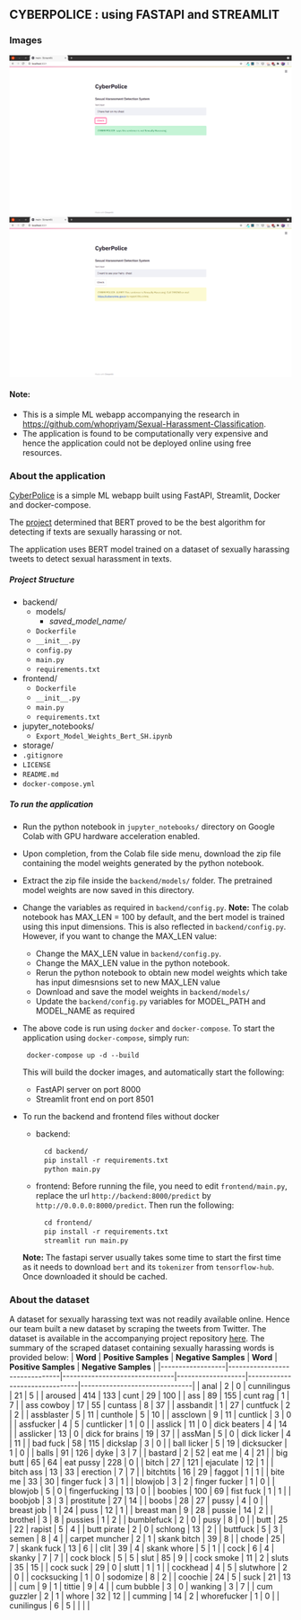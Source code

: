 ## CYBERPOLICE : using FASTAPI and STREAMLIT

### Images
![Negative - not sexually harassing](./images/negative.png)
![Positive - sexually harassing](./images/positive.png)

#### Note:
- This is a simple ML webapp accompanying the research in https://github.com/whopriyam/Sexual-Harassment-Classification.
- The application is found to be computationally very expensive and hence the application could not be deployed online using free resources.


### About the application
[CyberPolice](https://github.com/whopriyam/Sexual-Harassment-Classification) is a simple ML webapp built using FastAPI, Streamlit, Docker and docker-compose.

The [project](https://github.com/whopriyam/Sexual-Harassment-Classification) determined that BERT proved to be the best algorithm for detecting if texts are sexually harassing or not.

The application uses BERT model trained on a dataset of sexually harassing tweets to detect sexual harassment in texts.
##### Project Structure

* backend/
  * models/
    * *saved_model_name/*
  * `Dockerfile`
  * `__init__.py`
  * `config.py`
  * `main.py`
  * `requirements.txt`
* frontend/
  * `Dockerfile`
  * `__init__.py`
  * `main.py`
  * `requirements.txt`
* jupyter_notebooks/
  * `Export_Model_Weights_Bert_SH.ipynb`
* storage/
* `.gitignore`
* `LICENSE`
* `README.md`
* `docker-compose.yml`


##### To run the application

 - Run the python notebook in `jupyter_notebooks/` directory on Google Colab with GPU hardware acceleration enabled.
 - Upon completion, from the Colab file side menu, download the zip file containing the model weights generated by the python notebook.
 - Extract the zip file inside the `backend/models/` folder. The pretrained model weights are now saved in this directory.
 - Change the variables as required in `backend/config.py`.
		**Note:**
		The colab notebook has MAX_LEN = 100 by default, and the bert model is trained using this input dimensions. This is also reflected in `backend/config.py`.
		However, if you want to change the MAX_LEN value:

	 - Change the MAX_LEN value in `backend/config.py`.
	 - Change the MAX_LEN value in the python notebook.
	 - Rerun the python notebook to obtain new model weights which take has input dimesnsions set to new MAX_LEN value
	 - Download and save the model weights in `backend/models/`
	 - Update the `backend/config.py` variables for MODEL_PATH and MODEL_NAME as required


 - The above code is run using `docker` and `docker-compose`. To start the application using `docker-compose`, simply run:


	    docker-compose up -d --build

	This will build the docker images, and automatically start the following:
	- FastAPI server on port 8000
	- Streamlit front end on port 8501
- To run the backend and frontend files without docker
	- backend:


		    cd backend/
		    pip install -r requirements.txt
		    python main.py

	- frontend:
		Before running the file, you need to edit `frontend/main.py`, replace the url `http://backend:8000/predict` by `http://0.0.0.0:8000/predict`. Then run the following:


		    cd frontend/
		    pip install -r requirements.txt
		    streamlit run main.py
	**Note:** The fastapi server usually takes some time to start the first time as it needs to download `bert` and its `tokenizer` from `tensorflow-hub`. Once downloaded it should be cached.

### About the dataset
A dataset for sexually harassing text was not readily available online. Hence our team built a new dataset by scraping the tweets from Twitter. The dataset is available in the accompanying project repository [here](https://github.com/whopriyam/Sexual-Harassment-Classification/blob/main/Labelled_Tweets/Cleaned_tweets.csv).
The summary of the scraped dataset containing sexually harassing words is provided below:
| **Word**  | **Positive Samples** | **Negative Samples** | **Word** | **Positive Samples** | **Negative Samples** |
|------------------|-------------------------------|-------------------------------|-------------------|-------------------------------|-------------------------------|
| anal             | 2                             | 0                             | cunnilingus       | 21                            | 5                             |
| aroused          | 414                           | 133                           | cunt              | 29                            | 100                           |
| ass              | 89                            | 155                           | cunt rag          | 1                             | 7                             |
| ass cowboy       | 17                            | 55                            | cuntass           | 8                             | 37                            |
| assbandit        | 1                             | 27                            | cuntfuck          | 2                             | 2                             |
| assblaster       | 5                             | 11                            | cunthole          | 5                             | 10                            |
| assclown         | 9                             | 11                            | cuntlick          | 3                             | 0                             |
| assfucker        | 4                             | 5                             | cuntlicker        | 1                             | 0                             |
| asslick          | 11                            | 0                             | dick beaters      | 4                             | 14                            |
| asslicker        | 13                            | 0                             | dick for brains   | 19                            | 37                            |
| assMan           | 5                             | 0                             | dick licker       | 4                             | 11                            |
| bad fuck         | 58                            | 115                           | dickslap          | 3                             | 0                             |
| ball licker      | 5                             | 19                            | dicksucker        | 1                             | 0                             |
| balls            | 91                            | 126                           | dyke              | 3                             | 7                             |
| bastard          | 2                             | 52                            | eat me            | 4                             | 21                            |
| big butt         | 65                            | 64                            | eat pussy         | 228                           | 0                             |
| bitch            | 27                            | 121                           | ejaculate         | 12                            | 1                             |
| bitch ass        | 13                            | 33                            | erection          | 7                             | 7                             |
| bitchtits        | 16                            | 29                            | faggot            | 1                             | 1                             |
| bite me          | 33                            | 30                            | finger fuck       | 3                             | 1                             |
| blowjob          | 3                             | 2                             | finger fucker     | 1                             | 0                             |
| blowjob          | 5                             | 0                             | fingerfucking     | 13                            | 0                             |
| boobies          | 100                           | 69                            | fist fuck         | 1                             | 1                             |
| boobjob          | 3                             | 3                             | prostitute        | 27                            | 14                            |
| boobs            | 28                            | 27                            | pussy             | 4                             | 0                             |
| breast job       | 1                             | 24                            | puss              | 12                            | 1                             |
| breast man       | 9                             | 28                            | pussie            | 14                            | 2                             |
| brothel          | 3                             | 8                             | pussies           | 1                             | 2                             |
| bumblefuck       | 2                             | 0                             | pusy              | 8                             | 0                             |
| butt             | 25                            | 22                            | rapist            | 5                             | 4                             |
| butt pirate      | 2                             | 0                             | schlong           | 13                            | 2                             |
| buttfuck         | 5                             | 3                             | semen             | 8                             | 4                             |
| carpet   muncher | 2                             | 1                             | skank bitch       | 39                            | 8                             |
| chode            | 25                            | 7                             | skank fuck        | 13                            | 6                             |
| clit             | 39                            | 4                             | skank whore       | 5                             | 1                             |
| cock             | 6                             | 4                             | skanky            | 7                             | 7                             |
| cock block       | 5                             | 5                             | slut              | 85                            | 9                             |
| cock smoke       | 11                            | 2                             | sluts             | 35                            | 15                            |
| cock suck        | 29                            | 0                             | slutt             | 1                             | 1                             |
| cockhead         | 4                             | 5                             | slutwhore         | 2                             | 0                             |
| cocksucking      | 1                             | 0                             | sodomize          | 8                             | 2                             |
| coochie          | 24                            | 5                             | suck              | 21                            | 13                            |
| cum              | 9                             | 1                             | tittie            | 9                             | 4                             |
| cum bubble       | 3                             | 0                             | wanking           | 3                             | 7                             |
| cum guzzler      | 2                             | 1                             | whore             | 32                            | 12                            |
| cumming          | 14                            | 2                             | whorefucker       | 1                             | 0                             |
| cunilingus       | 6                             | 5                             |                   |                               |                               |

